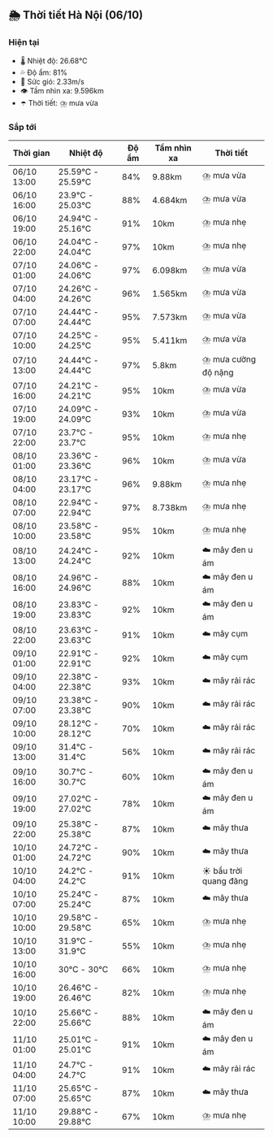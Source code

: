## 🌦️ Thời tiết Hà Nội (06/10)

### Hiện tại

- 🌡️ Nhiệt độ: 26.68℃
- 💦 Độ ẩm: 81%
- 💨 Sức gió: 2.33m/s
- 👁️ Tầm nhìn xa: 9.596km
- ☂️ Thời tiết: ⛈️ mưa vừa

### Sắp tới

| Thời gian | Nhiệt độ | Độ ẩm | Tầm nhìn xa | Thời tiết |
| --- | --- | --- | --- | --- |
| 06/10 13:00 | 25.59℃ - 25.59℃ | 84% | 9.88km | ⛈️ mưa vừa |
| 06/10 16:00 | 23.9℃ - 25.03℃ | 88% | 4.684km | ⛈️ mưa vừa |
| 06/10 19:00 | 24.94℃ - 25.16℃ | 91% | 10km | ⛈️ mưa nhẹ |
| 06/10 22:00 | 24.04℃ - 24.04℃ | 97% | 10km | ⛈️ mưa nhẹ |
| 07/10 01:00 | 24.06℃ - 24.06℃ | 97% | 6.098km | ⛈️ mưa vừa |
| 07/10 04:00 | 24.26℃ - 24.26℃ | 96% | 1.565km | ⛈️ mưa vừa |
| 07/10 07:00 | 24.44℃ - 24.44℃ | 95% | 7.573km | ⛈️ mưa vừa |
| 07/10 10:00 | 24.25℃ - 24.25℃ | 95% | 5.411km | ⛈️ mưa vừa |
| 07/10 13:00 | 24.44℃ - 24.44℃ | 97% | 5.8km | ⛈️ mưa cường độ nặng |
| 07/10 16:00 | 24.21℃ - 24.21℃ | 95% | 10km | ⛈️ mưa vừa |
| 07/10 19:00 | 24.09℃ - 24.09℃ | 93% | 10km | ⛈️ mưa vừa |
| 07/10 22:00 | 23.7℃ - 23.7℃ | 95% | 10km | ⛈️ mưa nhẹ |
| 08/10 01:00 | 23.36℃ - 23.36℃ | 96% | 10km | ⛈️ mưa vừa |
| 08/10 04:00 | 23.17℃ - 23.17℃ | 96% | 9.88km | ⛈️ mưa nhẹ |
| 08/10 07:00 | 22.94℃ - 22.94℃ | 97% | 8.738km | ⛈️ mưa nhẹ |
| 08/10 10:00 | 23.58℃ - 23.58℃ | 95% | 10km | ⛈️ mưa nhẹ |
| 08/10 13:00 | 24.24℃ - 24.24℃ | 92% | 10km | ☁️ mây đen u ám |
| 08/10 16:00 | 24.96℃ - 24.96℃ | 88% | 10km | ☁️ mây đen u ám |
| 08/10 19:00 | 23.83℃ - 23.83℃ | 92% | 10km | ☁️ mây đen u ám |
| 08/10 22:00 | 23.63℃ - 23.63℃ | 91% | 10km | ☁️ mây cụm |
| 09/10 01:00 | 22.91℃ - 22.91℃ | 92% | 10km | ☁️ mây cụm |
| 09/10 04:00 | 22.38℃ - 22.38℃ | 93% | 10km | ☁️ mây rải rác |
| 09/10 07:00 | 23.38℃ - 23.38℃ | 90% | 10km | ☁️ mây rải rác |
| 09/10 10:00 | 28.12℃ - 28.12℃ | 70% | 10km | ☁️ mây rải rác |
| 09/10 13:00 | 31.4℃ - 31.4℃ | 56% | 10km | ☁️ mây rải rác |
| 09/10 16:00 | 30.7℃ - 30.7℃ | 60% | 10km | ☁️ mây đen u ám |
| 09/10 19:00 | 27.02℃ - 27.02℃ | 78% | 10km | ☁️ mây đen u ám |
| 09/10 22:00 | 25.38℃ - 25.38℃ | 87% | 10km | ☁️ mây thưa |
| 10/10 01:00 | 24.72℃ - 24.72℃ | 90% | 10km | ☁️ mây thưa |
| 10/10 04:00 | 24.2℃ - 24.2℃ | 91% | 10km | ☀️ bầu trời quang đãng |
| 10/10 07:00 | 25.24℃ - 25.24℃ | 87% | 10km | ☁️ mây thưa |
| 10/10 10:00 | 29.58℃ - 29.58℃ | 65% | 10km | ⛈️ mưa nhẹ |
| 10/10 13:00 | 31.9℃ - 31.9℃ | 55% | 10km | ⛈️ mưa nhẹ |
| 10/10 16:00 | 30℃ - 30℃ | 66% | 10km | ⛈️ mưa nhẹ |
| 10/10 19:00 | 26.46℃ - 26.46℃ | 82% | 10km | ⛈️ mưa nhẹ |
| 10/10 22:00 | 25.66℃ - 25.66℃ | 88% | 10km | ☁️ mây đen u ám |
| 11/10 01:00 | 25.01℃ - 25.01℃ | 91% | 10km | ☁️ mây đen u ám |
| 11/10 04:00 | 24.7℃ - 24.7℃ | 91% | 10km | ☁️ mây rải rác |
| 11/10 07:00 | 25.65℃ - 25.65℃ | 87% | 10km | ☁️ mây thưa |
| 11/10 10:00 | 29.88℃ - 29.88℃ | 67% | 10km | ⛈️ mưa nhẹ |
